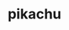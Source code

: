 ---
id: 25
title: pikachu
types: [electric]
image: https://raw.githubusercontent.com/PokeAPI/sprites/master/sprites/pokemon/25.png
---
